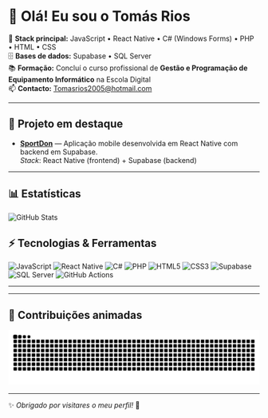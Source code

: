 # 👋 Olá! Eu sou o Tomás Rios

🎯 **Stack principal:** JavaScript • React Native • C# (Windows Forms) • PHP • HTML • CSS  
🗄️ **Bases de dados:** Supabase • SQL Server  
📚 **Formação:** Concluí o curso profissional de **Gestão e Programação de Equipamento Informático** na Escola Digital  
📫 **Contacto:** <Tomasrios2005@hotmail.com> 

---

## 🚀 Projeto em destaque

- [**SportDon**](https://github.com/7Rios/SportDon) — Aplicação mobile desenvolvida em React Native com backend em Supabase.  
  _Stack_: React Native (frontend) + Supabase (backend) 

---

## 📊 Estatísticas

![GitHub Stats](https://github-readme-stats.vercel.app/api?username=7Rios&show_icons=true&theme=dracula)



## ⚡ Tecnologias & Ferramentas

![JavaScript](https://img.shields.io/badge/JavaScript-F7DF1E?style=for-the-badge&logo=javascript&logoColor=black)
![React Native](https://img.shields.io/badge/React_Native-20232A?style=for-the-badge&logo=react&logoColor=61DAFB)
![C#](https://img.shields.io/badge/C%23-239120?style=for-the-badge&logo=c-sharp&logoColor=white)
![PHP](https://img.shields.io/badge/PHP-777BB4?style=for-the-badge&logo=php&logoColor=white)
![HTML5](https://img.shields.io/badge/HTML5-E34F26?style=for-the-badge&logo=html5&logoColor=white)
![CSS3](https://img.shields.io/badge/CSS3-1572B6?style=for-the-badge&logo=css3&logoColor=white)
![Supabase](https://img.shields.io/badge/Supabase-3ECF8E?style=for-the-badge&logo=supabase&logoColor=white)
![SQL Server](https://img.shields.io/badge/SQL_Server-CC2927?style=for-the-badge&logo=microsoft-sql-server&logoColor=white)
![GitHub Actions](https://img.shields.io/badge/GitHub_Actions-2088FF?style=for-the-badge&logo=github-actions&logoColor=white)

---
---

## 🐍 Contribuições animadas

![Snake animation](https://raw.githubusercontent.com/7Rios/7Rios/output/snake.svg)

---

✨ _Obrigado por visitares o meu perfil!_ 🚀

